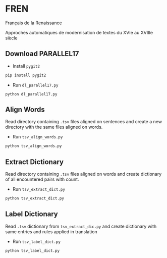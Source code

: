 # FREN
Français de la Renaissance

Approches automatiques de modernisation de textes du XVIe au XVIIIe siècle

## Download PARALLEL17

* Install `pygit2`

```python
pip install pygit2
```

* Run `dl_parallel17.py`

```
python dl_parallel17.py
```

## Align Words

Read directory containing `.tsv` files aligned on sentences and create a new directory with the same files aligned on words.

* Run `tsv_align_words.py` 

```bash
python tsv_align_words.py
```

## Extract Dictionary

Read directory containing `.tsv` files aligned on words and create dictionary of all encountered pairs with count.

* Run `tsv_extract_dict.py`

```bash
python tsv_extract_dict.py
```

## Label Dictionary

Read `.tsv` dictionary from `tsv_extract_dic.py` and create dictionary with same entries and rules applied in translation

* Run `tsv_label_dict.py`

```bash
python tsv_label_dict.py
```
